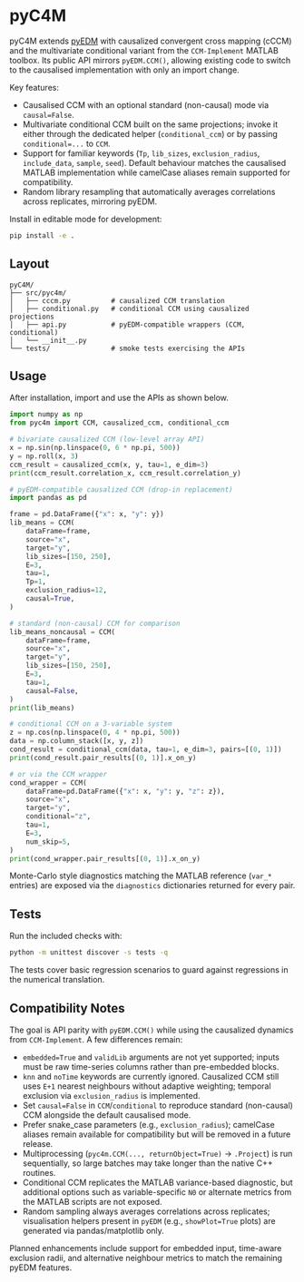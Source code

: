 # pyC4M

pyC4M extends [pyEDM](https://github.com/SugiharaLab/pyEDM) with causalized convergent cross mapping (cCCM) and the multivariate conditional variant from the `CCM-Implement` MATLAB toolbox. Its public API mirrors `pyEDM.CCM()`, allowing existing code to switch to the causalised implementation with only an import change.

Key features:

- Causalised CCM with an optional standard (non-causal) mode via `causal=False`.
- Multivariate conditional CCM built on the same projections; invoke it either through the dedicated helper (`conditional_ccm`) or by passing `conditional=...` to `CCM`.
- Support for familiar keywords (`Tp`, `lib_sizes`, `exclusion_radius`, `include_data`, `sample`, `seed`). Default behaviour matches the causalised MATLAB implementation while camelCase aliases remain supported for compatibility.
- Random library resampling that automatically averages correlations across replicates, mirroring pyEDM.

Install in editable mode for development:

```bash
pip install -e .
```

## Layout

```
pyC4M/
├── src/pyc4m/
│   ├── cccm.py          # causalized CCM translation
│   ├── conditional.py   # conditional CCM using causalized projections
│   ├── api.py           # pyEDM-compatible wrappers (CCM, conditional)
│   └── __init__.py
└── tests/               # smoke tests exercising the APIs
```

## Usage

After installation, import and use the APIs as shown below.

```python
import numpy as np
from pyc4m import CCM, causalized_ccm, conditional_ccm

# bivariate causalized CCM (low-level array API)
x = np.sin(np.linspace(0, 6 * np.pi, 500))
y = np.roll(x, 3)
ccm_result = causalized_ccm(x, y, tau=1, e_dim=3)
print(ccm_result.correlation_x, ccm_result.correlation_y)

# pyEDM-compatible causalized CCM (drop-in replacement)
import pandas as pd

frame = pd.DataFrame({"x": x, "y": y})
lib_means = CCM(
    dataFrame=frame,
    source="x",
    target="y",
    lib_sizes=[150, 250],
    E=3,
    tau=1,
    Tp=1,
    exclusion_radius=12,
    causal=True,
)

# standard (non-causal) CCM for comparison
lib_means_noncausal = CCM(
    dataFrame=frame,
    source="x",
    target="y",
    lib_sizes=[150, 250],
    E=3,
    tau=1,
    causal=False,
)
print(lib_means)

# conditional CCM on a 3-variable system
z = np.cos(np.linspace(0, 4 * np.pi, 500))
data = np.column_stack([x, y, z])
cond_result = conditional_ccm(data, tau=1, e_dim=3, pairs=[(0, 1)])
print(cond_result.pair_results[(0, 1)].x_on_y)

# or via the CCM wrapper
cond_wrapper = CCM(
    dataFrame=pd.DataFrame({"x": x, "y": y, "z": z}),
    source="x",
    target="y",
    conditional="z",
    tau=1,
    E=3,
    num_skip=5,
)
print(cond_wrapper.pair_results[(0, 1)].x_on_y)
```

Monte-Carlo style diagnostics matching the MATLAB reference (`var_*` entries) are exposed via the `diagnostics` dictionaries returned for every pair.

## Tests

Run the included checks with:

```bash
python -m unittest discover -s tests -q
```

The tests cover basic regression scenarios to guard against regressions in the numerical translation.

## Compatibility Notes

The goal is API parity with `pyEDM.CCM()` while using the causalized dynamics from `CCM-Implement`. A few differences remain:

- `embedded=True` and `validLib` arguments are not yet supported; inputs must be raw time-series columns rather than pre-embedded blocks.
- `knn` and `noTime` keywords are currently ignored. Causalized CCM still uses `E+1` nearest neighbours without adaptive weighting; temporal exclusion via `exclusion_radius` is implemented.
- Set `causal=False` in `CCM`/`conditional` to reproduce standard (non-causal) CCM alongside the default causalised mode.
- Prefer snake_case parameters (e.g., `exclusion_radius`); camelCase aliases remain available for compatibility but will be removed in a future release.
- Multiprocessing (`pyc4m.CCM(..., returnObject=True)` -> `.Project`) is run sequentially, so large batches may take longer than the native C++ routines.
- Conditional CCM replicates the MATLAB variance-based diagnostic, but additional options such as variable-specific `N0` or alternate metrics from the MATLAB scripts are not exposed.
- Random sampling always averages correlations across replicates; visualisation helpers present in `pyEDM` (e.g., `showPlot=True` plots) are generated via pandas/matplotlib only.

Planned enhancements include support for embedded input, time-aware exclusion radii, and alternative neighbour metrics to match the remaining pyEDM features.
